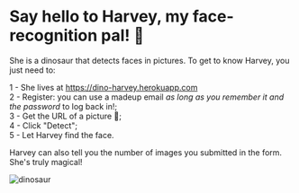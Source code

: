 # **Say hello to Harvey, my face-recognition pal!** 🦖

She is a dinosaur that detects faces in pictures. To get to know Harvey, you just need to:

1 - She lives at <https://dino-harvey.herokuapp.com>\
2 - Register: you can use a madeup email *as long as you remember it and the password* to log back in!;\
3 - Get the URL of a picture 📸;\
4 - Click "Detect";\
5 - Let Harvey find the face.

Harvey can also tell you the number of images you submitted in the form. She's truly magical!

![dinosaur](https://i.giphy.com/media/JZLaL7vxYBMwOw4Vjd/200.gif)
